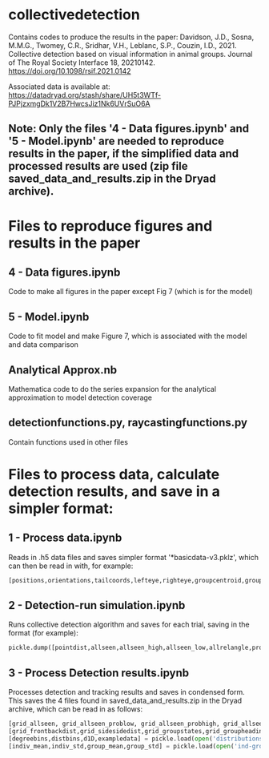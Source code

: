 # collectivedetection

Contains codes to produce the results in the paper:
Davidson, J.D., Sosna, M.M.G., Twomey, C.R., Sridhar, V.H., Leblanc, S.P., Couzin, I.D., 2021. Collective detection based on visual information in animal groups. Journal of The Royal Society Interface 18, 20210142. https://doi.org/10.1098/rsif.2021.0142

Associated data is available at:  
https://datadryad.org/stash/share/UH5t3WTf-PJPjzxmgDk1V2B7HwcsJiz1Nk6UVrSuO6A

## Note:  Only the files '4 - Data figures.ipynb' and '5 - Model.ipynb' are needed to reproduce results in the paper, if the simplified data and processed results are used (zip file saved_data_and_results.zip in the Dryad archive). 

# Files to reproduce figures and results in the paper
## 4 - Data figures.ipynb
Code to make all figures in the paper except Fig 7 (which is for the model)

## 5 - Model.ipynb
Code to fit model and make Figure 7, which is associated with the model and data comparison

## Analytical Approx.nb
Mathematica code to do the series expansion for the analytical approximation to model detection coverage

## detectionfunctions.py, raycastingfunctions.py
Contain functions used in other files


# Files to process data, calculate detection results, and save in a simpler format:
## 1 - Process data.ipynb
Reads in .h5 data files and saves simpler format '\*basicdata-v3.pklz', which can then be read in with, for example:
```python
[positions,orientations,tailcoords,lefteye,righteye,groupcentroid,groupheading,groupheadingxy,groupstates,pixelwidth,pixelheight,rotcoords] = pickle.load(gzip.open('10-fish/0066/basicdata-v3.pklz','rb'))
```

## 2 - Detection-run simulation.ipynb
Runs collective detection algorithm and saves for each trial, saving in the format (for example):
```python
pickle.dump([pointdist,allseen,allseen_high,allseen_low,allrelangle,processing_skipvalue],gzip.open('10-fish/0066/detection-probabilistic-perfish.pklz',"wb"),protocol=4)
```

## 3 - Process Detection results.ipynb
Processes detection and tracking results and saves in condensed form.  This saves the 4 files found in saved_data_and_results.zip in the Dryad archive, which can be read in as follows:
```python
[grid_allseen, grid_allseen_problow, grid_allseen_probhigh, grid_allseen_blind,processing_skipvalue] = pickle.load(gzip.open('detectionresults.pklz','rb'))   
[grid_frontbackdist,grid_sidesidedist,grid_groupstates,grid_groupheading,grid_orientations,grid_tailcoords,grid_positions,grid_groupcentroid,grid_lefteye,grid_righteye] = pickle.load(gzip.open('data-grid.pklz','rb'))
[degreebins,distbins,d1D,exampledata] = pickle.load(open('distributions+exampledata.pkl','rb'))
[indiv_mean,indiv_std,group_mean,group_std] = pickle.load(open('ind-groupmeans.pkl','rb'))
```
